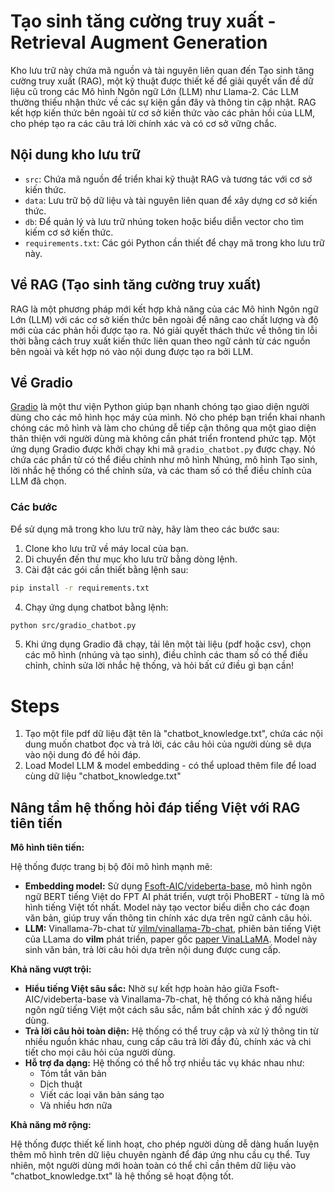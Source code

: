# Tạo sinh tăng cường truy xuất - Retrieval Augment Generation

Kho lưu trữ này chứa mã nguồn và tài nguyên liên quan đến Tạo sinh tăng cường truy xuất (RAG), một kỹ thuật được thiết kế để giải quyết vấn đề dữ liệu cũ trong các Mô hình Ngôn ngữ Lớn (LLM) như Llama-2. Các LLM thường thiếu nhận thức về các sự kiện gần đây và thông tin cập nhật. RAG kết hợp kiến thức bên ngoài từ cơ sở kiến thức vào các phản hồi của LLM, cho phép tạo ra các câu trả lời chính xác và có cơ sở vững chắc.

## Nội dung kho lưu trữ
- `src`: Chứa mã nguồn để triển khai kỹ thuật RAG và tương tác với cơ sở kiến thức.
- `data`: Lưu trữ bộ dữ liệu và tài nguyên liên quan để xây dựng cơ sở kiến thức.
- `db`: Để quản lý và lưu trữ nhúng token hoặc biểu diễn vector cho tìm kiếm cơ sở kiến thức.
- `requirements.txt`: Các gói Python cần thiết để chạy mã trong kho lưu trữ này.

## Về RAG (Tạo sinh tăng cường truy xuất)
RAG là một phương pháp mới kết hợp khả năng của các Mô hình Ngôn ngữ Lớn (LLM) với các cơ sở kiến thức bên ngoài để nâng cao chất lượng và độ mới của các phản hồi được tạo ra. Nó giải quyết thách thức về thông tin lỗi thời bằng cách truy xuất kiến thức liên quan theo ngữ cảnh từ các nguồn bên ngoài và kết hợp nó vào nội dung được tạo ra bởi LLM.

## Về Gradio
[Gradio](https://www.gradio.app) là một thư viện Python giúp bạn nhanh chóng tạo giao diện người dùng cho các mô hình học máy của mình. Nó cho phép bạn triển khai nhanh chóng các mô hình và làm cho chúng dễ tiếp cận thông qua một giao diện thân thiện với người dùng mà không cần phát triển frontend phức tạp. Một ứng dụng Gradio được khởi chạy khi mã `gradio_chatbot.py` được chạy. Nó chứa các phần tử có thể điều chỉnh như mô hình Nhúng, mô hình Tạo sinh, lời nhắc hệ thống có thể chỉnh sửa, và các tham số có thể điều chỉnh của LLM đã chọn.

### Các bước
Để sử dụng mã trong kho lưu trữ này, hãy làm theo các bước sau:
1. Clone kho lưu trữ về máy local của bạn.
2. Di chuyển đến thư mục kho lưu trữ bằng dòng lệnh.
3. Cài đặt các gói cần thiết bằng lệnh sau:

```bash
pip install -r requirements.txt
```

4. Chạy ứng dụng chatbot bằng lệnh:

```bash
python src/gradio_chatbot.py
```

5. Khi ứng dụng Gradio đã chạy, tải lên một tài liệu (pdf hoặc csv), chọn các mô hình (nhúng và tạo sinh), điều chỉnh các tham số có thể điều chỉnh, chỉnh sửa lời nhắc hệ thống, và hỏi bất cứ điều gì bạn cần!

# Steps

1. Tạo một file pdf dữ liệu đặt tên là "chatbot_knowledge.txt", chứa các nội dung muốn chatbot đọc và trả lời, các câu hỏi của người dùng sẽ dựa vào nội dung đó để hỏi đáp.
2. Load Model LLM & model embedding - có thể upload thêm file để load cùng dữ liệu "chatbot_knowledge.txt"


## Nâng tầm hệ thống hỏi đáp tiếng Việt với RAG tiên tiến

**Mô hình tiên tiến:**

Hệ thống được trang bị bộ đôi mô hình mạnh mẽ:

* **Embedding model:** Sử dụng [Fsoft-AIC/videberta-base](https://huggingface.co/Fsoft-AIC/videberta-base), mô hình ngôn ngữ BERT tiếng Việt do FPT AI phát triển, vượt trội PhoBERT - từng là mô hình tiếng Việt tốt nhất. Model này tạo vector biểu diễn cho các đoạn văn bản, giúp truy vấn thông tin chính xác dựa trên ngữ cảnh câu hỏi.
* **LLM:** Vinallama-7b-chat từ [vilm/vinallama-7b-chat](https://huggingface.co/vilm/vinallama-7b-chat), phiên bản tiếng Việt của LLama do **vilm** phát triển, paper gốc [paper VinaLLaMA](https://arxiv.org/abs/2312.11011). Model này sinh văn bản, trả lời câu hỏi dựa trên nội dung được cung cấp. 

**Khả năng vượt trội:**

* **Hiểu tiếng Việt sâu sắc:** Nhờ sự kết hợp hoàn hảo giữa Fsoft-AIC/videberta-base và Vinallama-7b-chat, hệ thống có khả năng hiểu ngôn ngữ tiếng Việt một cách sâu sắc, nắm bắt chính xác ý đồ người dùng.
* **Trả lời câu hỏi toàn diện:** Hệ thống có thể truy cập và xử lý thông tin từ nhiều nguồn khác nhau, cung cấp câu trả lời đầy đủ, chính xác và chi tiết cho mọi câu hỏi của người dùng. 
* **Hỗ trợ đa dạng:** Hệ thống có thể hỗ trợ nhiều tác vụ khác nhau như:
    * Tóm tắt văn bản
    * Dịch thuật
    * Viết các loại văn bản sáng tạo
    * Và nhiều hơn nữa

**Khả năng mở rộng:**

Hệ thống được thiết kế linh hoạt, cho phép người dùng dễ dàng huấn luyện thêm mô hình trên dữ liệu chuyên ngành để đáp ứng nhu cầu cụ thể. Tuy nhiên, một người dùng mới hoàn toàn có thể chỉ cần thêm dữ liệu vào "chatbot_knowledge.txt" là hệ thống sẽ hoạt động tốt.